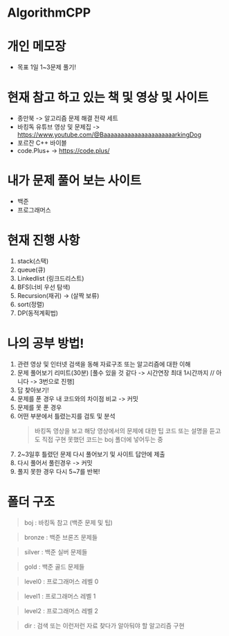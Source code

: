 # AlgorithmCPP

#  개인 메모장
-  목표 1일 1~3문제 풀기!

# 현재 참고 하고 있는 책 및 영상 및 사이트 
-  종만북 -> 알고리즘 문제 해결 전략 세트
-  바킹독 유튜브 영상 및 문제집 -> https://www.youtube.com/@BaaaaaaaaaaaaaaaaaaaaarkingDog
-  포르잔 C++ 바이블
-  code.Plus+ -> https://code.plus/

# 내가 문제 풀어 보는 사이트
-  백준
-  프로그래머스

# 현재 진행 사항
1. stack(스택)
2. queue(큐)
3. Linkedlist (링크드리스트)
4. BFS(너비 우선 탐색)
5. Recursion(재귀)  -> (살짝 보류)
6. sort(정렬)
7. DP(동적계획법)

# 나의 공부 방법!
1. 관련 영상 및 인터넷 검색을 동해 자료구조 또는 알고리즘에 대한 이해
2. 문제 풀어보기 리미트(30분) [풀수 있을 것 같다 -> 시간연장 최대 1시간까지  // 아니다 -> 3번으로 진행] 
3. 답 찾아보기!
4. 문제를 푼 경우 내 코드와의 차이점 비교 -> 커밋
5. 문제를 못 푼 경우
6. 어떤 부분에서 틀렸는지를 검토 및 분석
    >바킹독 영상을 보고 해당 영상에서의 문제에 대한 팁 코드 또는 설명을 듣고도 직접 구현 못했던 코드는 boj 폴더에 넣어두는 중
7. 2~3일후 틀렸던 문제 다시 풀어보기 및 사이트 답안에 제출
8. 다시 풀어서 풀린경우 -> 커밋
9. 풀지 못한 경우 다시 5~7를 반복!

#  폴더 구조
> boj : 바킹독 참고 (백준 문제 및 팁) 

> bronze : 백준 브론즈 문제들

> silver : 백준 실버 문제들

> gold : 백준 골드 문제들

> level0 : 프로그래머스 레벨 0

> level1 : 프로그래머스 레벨 1

> level2 : 프로그래머스 레벨 2

> dir : 검색 또는 이런저런 자료 찾다가 알아둬야 할 알고리즘 구현
